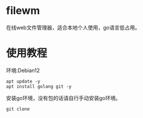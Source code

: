 # filewm
在线web文件管理器，适合本地个人使用，go语言低占用。

# 使用教程
环境:Debian12
```shell
apt update -y
apt install golang git -y
```
安装go环境，没有包的话请自行手动安装go环境。
```shell
git clone 
```
